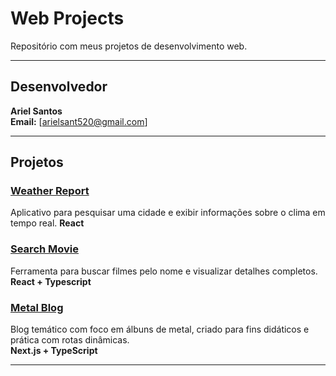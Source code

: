 # Web Projects

Repositório com meus projetos de desenvolvimento web.

---

## Desenvolvedor

**Ariel Santos**  
**Email:** [arielsant520@gmail.com]

---

## Projetos

### [Weather Report](https://weather-report-one-zeta.vercel.app/)
Aplicativo para pesquisar uma cidade e exibir informações sobre o clima em tempo real.
**React**

### [Search Movie](https://search-movie-ashy-eight.vercel.app/)
Ferramenta para buscar filmes pelo nome e visualizar detalhes completos.
**React + Typescript**

### [Metal Blog](https://github.com/Arielsnts/web-projects/tree/main/metal-blog)
Blog temático com foco em álbuns de metal, criado para fins didáticos e prática com rotas dinâmicas.  
**Next.js + TypeScript**

---
